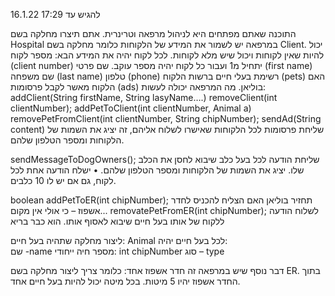 16.1.22 להגיש עד  17:29

התוכנה שאתם מפתחים היא לניהול מרפאה וטרינרית.
אתם תיצרו מחלקה בשם
Hospital
במרפאה יש לשמור את המידע של הלקוחות
כלומר מחלקה בשם
Client.
יכול להיות שאין לקוחות ויכול שיש מלא לקוחות.
לכל לקוח יהיה את המידע הבא:
מספר לקוח (client number) יתחיל מ1 ועבור כל לקוח יהיה מספר עוקב.
שם פרטי (first name)
שם משפחה (last name)
טלפון (phone)
רשימת בעלי חיים ברשות הלקוח (pets)
האם הלקוח מאשר לקבל פרסומות (ads) בוליאן.
מה  המרפאה יכולה לעשות:
addClient(String firstName, String lasyName….)
removeClient(int clientNumber);
addPetToClient(int clientNumber, Animal a)
removePetFromClient(int clientNumber, String chipNumber);
sendAd(String content)
שליחת פרסומות לכל הלקוחות שאישרו לשלוח אליהם, זה יציג את השמות של הלקוחות ומספר הטלפון שלהם.

sendMessageToDogOwners();
שליחת הודעה לכל בעל כלב שיבוא לחסן את הכלב שלו.
יציג את השמות של הלקוחות ומספר הטלפון שלהם.
•	ישלח הודעה אחת לכל לקוח, גם אם יש לו 10 כלבים.

boolean addPetToER(int chipNumber);
תחזיר בוליאן האם הצליח להכניס לחדר אשפוז – כי אולי אין מקום...
removatePetFromER(int chipNumber);
לשלוח הודעה ללקוח של אותו בעל חיים שיבוא לאסוף אותו. הוא כבר בריא

ליצור מחלקה שתהיה  בעל חיים:
Animal
לכל בעל חיים יהיה:  
שם -name
מספר חיה ייחודי: int chipNumber
סוג – type

דבר נוסף שיש במרפאה זה חדר אשפוז אחד:
כלומר צריך ליצור מחלקה בשם ER.
בתוך החדר אשפוז יהיו 5 מיטות.
בכל מיטה יכול להיות בעל חיים אחד.






